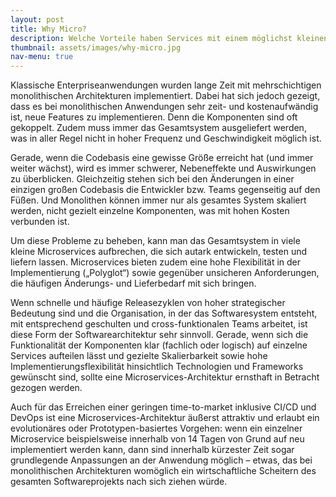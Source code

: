 ```yaml
---
layout: post
title: Why Micro?
description: Welche Vorteile haben Services mit einem möglichst kleinen Schnitt?
thumbnail: assets/images/why-micro.jpg
nav-menu: true
---
```


Klassische Enterpriseanwendungen wurden lange Zeit mit mehrschichtigen monolithischen Architekturen implementiert.
Dabei hat sich jedoch gezeigt, dass es bei monolithischen Anwendungen sehr zeit- und kostenaufwändig ist, neue Features
zu implementieren. Denn die Komponenten sind oft gekoppelt. Zudem muss immer das Gesamtsystem ausgeliefert werden, was
in aller Regel nicht in hoher Frequenz und Geschwindigkeit möglich ist.

Gerade, wenn die Codebasis eine gewisse Größe erreicht hat (und immer weiter wächst), wird es immer schwerer,
Nebeneffekte und Auswirkungen zu überblicken. Gleichzeitig stehen sich bei den Änderungen in einer einzigen großen
Codebasis die Entwickler bzw. Teams gegenseitig auf den Füßen. Und Monolithen können immer nur als gesamtes System
skaliert werden, nicht gezielt einzelne Komponenten, was mit hohen Kosten verbunden ist.

Um diese Probleme zu beheben, kann man das Gesamtsystem in viele kleine Microservices aufbrechen, die sich autark
entwickeln, testen und liefern lassen. Microservices bieten zudem eine hohe Flexibilität in der Implementierung
(„Polyglot“) sowie gegenüber unsicheren Anforderungen, die häufigen Änderungs- und Lieferbedarf mit sich bringen.

Wenn schnelle und häufige Releasezyklen von hoher strategischer Bedeutung sind und die Organisation, in der das
Softwaresystem entsteht, mit entsprechend geschulten und cross-funktionalen Teams arbeitet, ist diese Form der
Softwarearchitektur sehr sinnvoll. Gerade, wenn sich die Funktionalität der Komponenten klar (fachlich oder logisch)
auf einzelne Services aufteilen lässt und gezielte Skalierbarkeit sowie hohe Implementierungsflexibilität hinsichtlich
Technologien und Frameworks gewünscht sind, sollte eine Microservices-Architektur ernsthaft in Betracht gezogen werden.

Auch für das Erreichen einer geringen time-to-market inklusive CI/CD und DevOps ist eine Microservices-Architektur
äußerst attraktiv und erlaubt ein evolutionäres oder Prototypen-basiertes Vorgehen: wenn ein einzelner Microservice
beispielsweise innerhalb von 14 Tagen von Grund auf neu implementiert werden kann, dann sind innerhalb kürzester Zeit
sogar grundlegende Anpassungen an der Anwendung möglich – etwas, das bei monolithischen Architekturen womöglich ein
wirtschaftliche Scheitern des gesamten Softwareprojekts nach sich ziehen würde.
